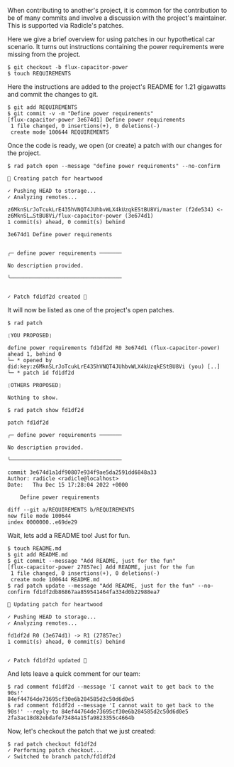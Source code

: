 When contributing to another's project, it is common for the contribution to be
of many commits and involve a discussion with the project's maintainer.  This is supported
via Radicle's patches.

Here we give a brief overview for using patches in our hypothetical car
scenario.  It turns out instructions containing the power requirements were
missing from the project.

```
$ git checkout -b flux-capacitor-power
$ touch REQUIREMENTS
```

Here the instructions are added to the project's README for 1.21 gigawatts and
commit the changes to git.

```
$ git add REQUIREMENTS
$ git commit -v -m "Define power requirements"
[flux-capacitor-power 3e674d1] Define power requirements
 1 file changed, 0 insertions(+), 0 deletions(-)
 create mode 100644 REQUIREMENTS
```

Once the code is ready, we open (or create) a patch with our changes for the project.

```
$ rad patch open --message "define power requirements" --no-confirm

🌱 Creating patch for heartwood

✓ Pushing HEAD to storage...
✓ Analyzing remotes...

z6MknSLrJoTcukLrE435hVNQT4JUhbvWLX4kUzqkEStBU8Vi/master (f2de534) <- z6MknSL…StBU8Vi/flux-capacitor-power (3e674d1)
1 commit(s) ahead, 0 commit(s) behind

3e674d1 Define power requirements


╭─ define power requirements ───────

No description provided.

╰───────────────────────────────────


✓ Patch fd1df2d created 🌱
```

It will now be listed as one of the project's open patches.

```
$ rad patch

❲YOU PROPOSED❳

define power requirements fd1df2d R0 3e674d1 (flux-capacitor-power) ahead 1, behind 0
└─ * opened by did:key:z6MknSLrJoTcukLrE435hVNQT4JUhbvWLX4kUzqkEStBU8Vi (you) [..]
└─ * patch id fd1df2d

❲OTHERS PROPOSED❳

Nothing to show.

$ rad patch show fd1df2d

patch fd1df2d

╭─ define power requirements ───────

No description provided.

╰───────────────────────────────────

commit 3e674d1a1df90807e934f9ae5da2591dd6848a33
Author: radicle <radicle@localhost>
Date:   Thu Dec 15 17:28:04 2022 +0000

    Define power requirements

diff --git a/REQUIREMENTS b/REQUIREMENTS
new file mode 100644
index 0000000..e69de29

```

Wait, lets add a README too! Just for fun.

```
$ touch README.md
$ git add README.md
$ git commit --message "Add README, just for the fun"
[flux-capacitor-power 27857ec] Add README, just for the fun
 1 file changed, 0 insertions(+), 0 deletions(-)
 create mode 100644 README.md
$ rad patch update --message "Add README, just for the fun" --no-confirm fd1df2db86867aa859541464fa334d0b22988ea7

🌱 Updating patch for heartwood

✓ Pushing HEAD to storage...
✓ Analyzing remotes...

fd1df2d R0 (3e674d1) -> R1 (27857ec)
1 commit(s) ahead, 0 commit(s) behind


✓ Patch fd1df2d updated 🌱

```

And lets leave a quick comment for our team:

```
$ rad comment fd1df2d --message 'I cannot wait to get back to the 90s!'
84ef44764de73695cf30e6b284585d2c50d6d0e5
$ rad comment fd1df2d --message 'I cannot wait to get back to the 90s!' --reply-to 84ef44764de73695cf30e6b284585d2c50d6d0e5
2fa3ac18d82ebdafe73484a15fa9823355c4664b
```

Now, let's checkout the patch that we just created:

```
$ rad patch checkout fd1df2d
✓ Performing patch checkout...
✓ Switched to branch patch/fd1df2d
```
